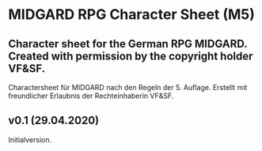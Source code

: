 # MIDGARD RPG Character Sheet (M5)

Character sheet for the German RPG MIDGARD.
Created with permission by the copyright holder VF&SF.
---
Charactersheet für MIDGARD nach den Regeln der 5. Auflage.
Erstellt mit freundlicher Erlaubnis der Rechteinhaberin VF&SF. 

## v0.1 (29.04.2020)
Initialversion.
